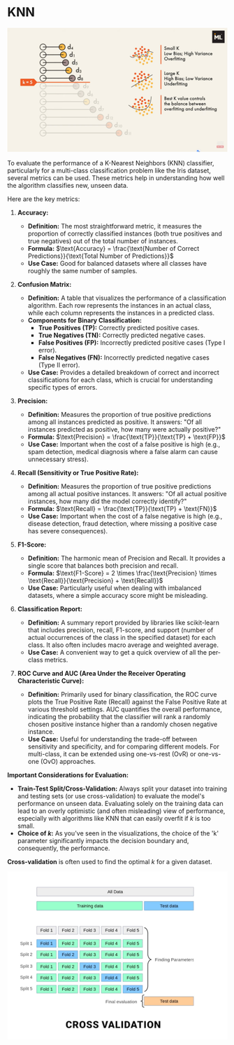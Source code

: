 # KNN 
![alt text](image.png)

To evaluate the performance of a K-Nearest Neighbors (KNN) classifier, particularly for a multi-class classification problem like the Iris dataset, several metrics can be used. These metrics help in understanding how well the algorithm classifies new, unseen data.

Here are the key metrics:

1.  **Accuracy:**
    * **Definition:** The most straightforward metric, it measures the proportion of correctly classified instances (both true positives and true negatives) out of the total number of instances.
    * **Formula:** $\text{Accuracy} = \frac{\text{Number of Correct Predictions}}{\text{Total Number of Predictions}}$
    * **Use Case:** Good for balanced datasets where all classes have roughly the same number of samples.

2.  **Confusion Matrix:**
    * **Definition:** A table that visualizes the performance of a classification algorithm. Each row represents the instances in an actual class, while each column represents the instances in a predicted class.
    * **Components for Binary Classification:**
        * **True Positives (TP):** Correctly predicted positive cases.
        * **True Negatives (TN):** Correctly predicted negative cases.
        * **False Positives (FP):** Incorrectly predicted positive cases (Type I error).
        * **False Negatives (FN):** Incorrectly predicted negative cases (Type II error).
    * **Use Case:** Provides a detailed breakdown of correct and incorrect classifications for each class, which is crucial for understanding specific types of errors.

3.  **Precision:**
    * **Definition:** Measures the proportion of true positive predictions among all instances predicted as positive. It answers: "Of all instances predicted as positive, how many were actually positive?"
    * **Formula:** $\text{Precision} = \frac{\text{TP}}{\text{TP} + \text{FP}}$
    * **Use Case:** Important when the cost of a false positive is high (e.g., spam detection, medical diagnosis where a false alarm can cause unnecessary stress).

4.  **Recall (Sensitivity or True Positive Rate):**
    * **Definition:** Measures the proportion of true positive predictions among all actual positive instances. It answers: "Of all actual positive instances, how many did the model correctly identify?"
    * **Formula:** $\text{Recall} = \frac{\text{TP}}{\text{TP} + \text{FN}}$
    * **Use Case:** Important when the cost of a false negative is high (e.g., disease detection, fraud detection, where missing a positive case has severe consequences).

5.  **F1-Score:**
    * **Definition:** The harmonic mean of Precision and Recall. It provides a single score that balances both precision and recall.
    * **Formula:** $\text{F1-Score} = 2 \times \frac{\text{Precision} \times \text{Recall}}{\text{Precision} + \text{Recall}}$
    * **Use Case:** Particularly useful when dealing with imbalanced datasets, where a simple accuracy score might be misleading.

6.  **Classification Report:**
    * **Definition:** A summary report provided by libraries like scikit-learn that includes precision, recall, F1-score, and support (number of actual occurrences of the class in the specified dataset) for each class. It also often includes macro average and weighted average.
    * **Use Case:** A convenient way to get a quick overview of all the per-class metrics.

7.  **ROC Curve and AUC (Area Under the Receiver Operating Characteristic Curve):**
    * **Definition:** Primarily used for binary classification, the ROC curve plots the True Positive Rate (Recall) against the False Positive Rate at various threshold settings. AUC quantifies the overall performance, indicating the probability that the classifier will rank a randomly chosen positive instance higher than a randomly chosen negative instance.
    * **Use Case:** Useful for understanding the trade-off between sensitivity and specificity, and for comparing different models. For multi-class, it can be extended using one-vs-rest (OvR) or one-vs-one (OvO) approaches.

**Important Considerations for Evaluation:**

* **Train-Test Split/Cross-Validation:** Always split your dataset into training and testing sets (or use cross-validation) to evaluate the model's performance on unseen data. Evaluating solely on the training data can lead to an overly optimistic (and often misleading) view of performance, especially with algorithms like KNN that can easily overfit if $k$ is too small.
* **Choice of $k$:** As you've seen in the visualizations, the choice of the 'k' parameter significantly impacts the decision boundary and, consequently, the performance. 

**Cross-validation** is often used to find the optimal $k$ for a given dataset.


![alt text](image-1.png)